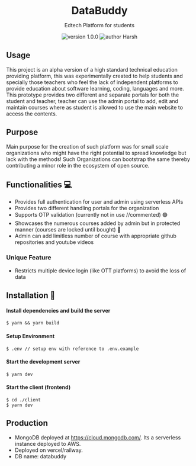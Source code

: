 <div align="center">
<h1 style="margin: 0">DataBuddy</h1>
</div>

<p align="center">
Edtech Platform for students
</p>

<p align="center">
    <img src="https://img.shields.io/badge/version-1.0.0-yellowgreen" alt="version 1.0.0"/>
    <img src="https://img.shields.io/badge/author-Harsh-blue" alt="author Harsh"/>
</p>

## Usage 

This project is an alpha version of a high standard technical education providing platform, this was experimentally created to help students and specially those teachers who feel the lack of independent platforms to provide education about software learning, coding, languages and more.
This prototype provides two different and separate portals for both the student and teacher, teacher can use the admin portal to add, edit and maintain courses where as student is allowed to use the main website to access the contents. 

## Purpose 
Main purpose for the creation of such platform was for small scale organizations who might have the right potential to spread knowledge but lack with the methods!
Such Organizations can bootstrap the same thereby contributing a minor role in the ecosystem of open source.

## Functionalities 💻

- Provides full authentication for user and admin using serverless APIs
- Provides two different handling portals for the organization
- Supports OTP validation (currently not in use //commented) 🟢
- Showcases the numerous courses added by admin but in protected manner (courses are locked until bought) 🔴
- Admin can add limitless number of course with appropriate github repositories and youtube videos

### Unique Feature
- Restricts multiple device login (like OTT platforms) to avoid the loss of data 
 
## Installation 🔧

#### Install dependencies and build the server

```
$ yarn && yarn build
```

#### Setup Environment

```
$ .env // setup env with reference to .env.example
```

#### Start the development server

```
$ yarn dev
```

#### Start the client (frontend)

```
$ cd ./client
$ yarn dev
```

## Production
* MongoDB deployed at https://cloud.mongodb.com/. Its a serverless instance deployed to AWS. 
* Deployed on vercel/railway. 
* DB name: databuddy
